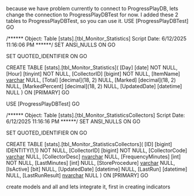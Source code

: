 because we have problem currently to connect to ProgressPlayDB, lets change the connection to ProgressPlayDBTest for now. I added these 2 tables to ProgressPlayDBTest, so you can use it. 
USE [ProgressPlayDBTest]
GO

/****** Object:  Table [stats].[tbl_Monitor_Statistics]    Script Date: 6/12/2025 11:16:06 PM ******/
SET ANSI_NULLS ON
GO

SET QUOTED_IDENTIFIER ON
GO

CREATE TABLE [stats].[tbl_Monitor_Statistics](
	[Day] [date] NOT NULL,
	[Hour] [tinyint] NOT NULL,
	[CollectorID] [bigint] NOT NULL,
	[ItemName] [varchar](50) NULL,
	[Total] [decimal](18, 2) NULL,
	[Marked] [decimal](18, 2) NULL,
	[MarkedPercent] [decimal](18, 2) NULL,
	[UpdatedDate] [datetime] NULL
) ON [PRIMARY]
GO


USE [ProgressPlayDBTest]
GO

/****** Object:  Table [stats].[tbl_Monitor_StatisticsCollectors]    Script Date: 6/12/2025 11:16:16 PM ******/
SET ANSI_NULLS ON
GO

SET QUOTED_IDENTIFIER ON
GO

CREATE TABLE [stats].[tbl_Monitor_StatisticsCollectors](
	[ID] [bigint] IDENTITY(1,1) NOT NULL,
	[CollectorID] [bigint] NOT NULL,
	[CollectorCode] [varchar](500) NULL,
	[CollectorDesc] [nvarchar](500) NULL,
	[FrequencyMinutes] [int] NOT NULL,
	[LastMinutes] [int] NULL,
	[StoreProcedure] [varchar](50) NULL,
	[IsActive] [bit] NULL,
	[UpdatedDate] [datetime] NULL,
	[LastRun] [datetime] NULL,
	[LastRunResult] [nvarchar](500) NULL
) ON [PRIMARY]
GO


create models and all and lets integrate it, first in creating indicators
